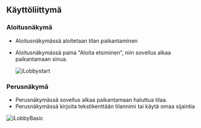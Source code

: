 ## Käyttöliittymä

### Aloitusnäkymä
- Aloitusnäkymässä aloitetaan tilan paikantaminen  
- Aloitusnäkymässä paina "Aloita etsiminen", niin sovellus alkaa paikantamaan sinua.
  
  ![iLobbystart](http://users.metropolia.fi/~ilkkapel/Ojl/inlobby_start.jpg)

### Perusnäkymä
- Perusnäkymässä sovellus alkaa paikantamaan haluttua tilaa.
- Perusnäkymässä kirjoita tekstikenttään tilannimi tai käytä omaa sijaintia
 
 ![iLobbyBasic](http://users.metropolia.fi/~ilkkapel/Ojl/InLobby.png)

